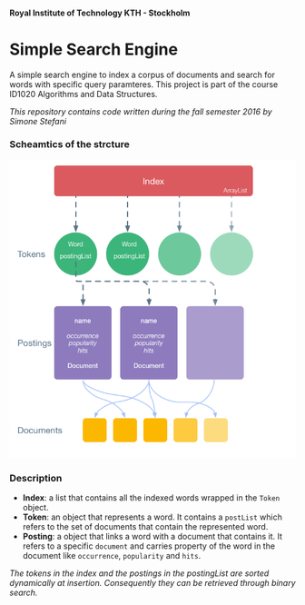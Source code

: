 #### Royal Institute of Technology KTH - Stockholm
# Simple Search Engine

A simple search engine to index a corpus of documents and search for words with specific query paramteres.
This project is part of the course ID1020 Algorithms and Data Structures.


_This repository contains code written during the fall semester 2016 by Simone Stefani_

### Scheamtics of the strcture
![alt text](https://github.com/SimoneStefani/simple-search-engine/blob/master/src/main/resources/proj1_schema.png)

### Description
- **Index**: a list that contains all the indexed words wrapped in the `Token` object.
- **Token**: an object that represents a word. It contains a `postList` which refers to the set of documents that contain the represented word.
- **Posting**: a object that links a word with a document that contains it. It refers to a specific `document` and carries property of the word in the document like `occurrence`, `popularity` and `hits`.

_The tokens in the index and the postings in the postingList are sorted dynamically at insertion. Consequently they can be retrieved through binary search._

